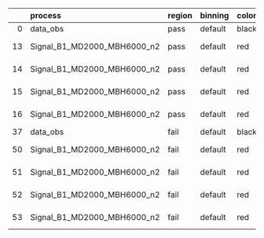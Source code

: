 |    | process                     | region   | binning   | color   | process_type   |   scale | variation   | source_filename                                                      | source_histname    | alias                       | title     |   combine_idx |     lnN |   shapes | syst_type   | direction   | variation_alias   |
|---:|:----------------------------|:---------|:----------|:--------|:---------------|--------:|:------------|:---------------------------------------------------------------------|:-------------------|:----------------------------|:----------|--------------:|--------:|---------:|:------------|:------------|:------------------|
|  0 | data_obs                    | pass     | default   | black   | DATA           |       1 | nominal     | ./histograms_for_2DAlphabet_v16//BH_Data.root                        | hpass              | Data                        | Data      |           nan | nan     |      nan | nan         | nan         | nan               |
| 13 | Signal_B1_MD2000_MBH6000_n2 | pass     | default   | red     | SIGNAL         |       1 | lumi        | ./histograms_for_2DAlphabet_v16//BH_Signal_B1_MD2000_MBH6000_n2.root | hpass              | Signal_B1_MD2000_MBH6000_n2 | BH signal |           nan |   1.016 |      nan | lnN         | nan         | nan               |
| 14 | Signal_B1_MD2000_MBH6000_n2 | pass     | default   | red     | SIGNAL         |       1 | SVM         | ./histograms_for_2DAlphabet_v16//BH_Signal_B1_MD2000_MBH6000_n2.root | hpass_SVMsyst_up   | Signal_B1_MD2000_MBH6000_n2 | BH signal |           nan | nan     |        1 | shapes      | Up          | SVMsyst           |
| 15 | Signal_B1_MD2000_MBH6000_n2 | pass     | default   | red     | SIGNAL         |       1 | SVM         | ./histograms_for_2DAlphabet_v16//BH_Signal_B1_MD2000_MBH6000_n2.root | hpass_SVMsyst_down | Signal_B1_MD2000_MBH6000_n2 | BH signal |           nan | nan     |        1 | shapes      | Down        | SVMsyst           |
| 16 | Signal_B1_MD2000_MBH6000_n2 | pass     | default   | red     | SIGNAL         |       1 | nominal     | ./histograms_for_2DAlphabet_v16//BH_Signal_B1_MD2000_MBH6000_n2.root | hpass              | Signal_B1_MD2000_MBH6000_n2 | BH signal |           nan | nan     |      nan | nan         | nan         | nan               |
| 37 | data_obs                    | fail     | default   | black   | DATA           |       1 | nominal     | ./histograms_for_2DAlphabet_v16//BH_Data.root                        | hfail              | Data                        | Data      |           nan | nan     |      nan | nan         | nan         | nan               |
| 50 | Signal_B1_MD2000_MBH6000_n2 | fail     | default   | red     | SIGNAL         |       1 | lumi        | ./histograms_for_2DAlphabet_v16//BH_Signal_B1_MD2000_MBH6000_n2.root | hfail              | Signal_B1_MD2000_MBH6000_n2 | BH signal |           nan |   1.016 |      nan | lnN         | nan         | nan               |
| 51 | Signal_B1_MD2000_MBH6000_n2 | fail     | default   | red     | SIGNAL         |       1 | SVM         | ./histograms_for_2DAlphabet_v16//BH_Signal_B1_MD2000_MBH6000_n2.root | hfail_SVMsyst_up   | Signal_B1_MD2000_MBH6000_n2 | BH signal |           nan | nan     |        1 | shapes      | Up          | SVMsyst           |
| 52 | Signal_B1_MD2000_MBH6000_n2 | fail     | default   | red     | SIGNAL         |       1 | SVM         | ./histograms_for_2DAlphabet_v16//BH_Signal_B1_MD2000_MBH6000_n2.root | hfail_SVMsyst_down | Signal_B1_MD2000_MBH6000_n2 | BH signal |           nan | nan     |        1 | shapes      | Down        | SVMsyst           |
| 53 | Signal_B1_MD2000_MBH6000_n2 | fail     | default   | red     | SIGNAL         |       1 | nominal     | ./histograms_for_2DAlphabet_v16//BH_Signal_B1_MD2000_MBH6000_n2.root | hfail              | Signal_B1_MD2000_MBH6000_n2 | BH signal |           nan | nan     |      nan | nan         | nan         | nan               |